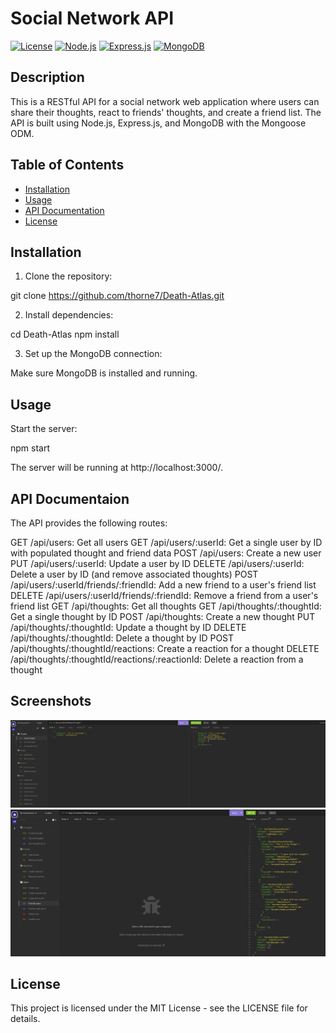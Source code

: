 # Social Network API

[![License](https://img.shields.io/badge/License-MIT-blue.svg)](https://opensource.org/licenses/MIT)
[![Node.js](https://img.shields.io/badge/Node.js-14.x-green.svg)](https://nodejs.org/)
[![Express.js](https://img.shields.io/badge/Express.js-4.x-orange.svg)](https://expressjs.com/)
[![MongoDB](https://img.shields.io/badge/MongoDB-4.x-green.svg)](https://www.mongodb.com/)

## Description

This is a RESTful API for a social network web application where users can share their thoughts, react to friends' thoughts, and create a friend list. The API is built using Node.js, Express.js, and MongoDB with the Mongoose ODM.

## Table of Contents

- [Installation](#installation)
- [Usage](#usage)
- [API Documentation](#api-documentation)
- [License](#license)

## Installation

1. Clone the repository:

git clone https://github.com/thorne7/Death-Atlas.git

2. Install dependencies:

cd Death-Atlas
npm install

3. Set up the MongoDB connection:

Make sure MongoDB is installed and running.

## Usage

Start the server:

npm start

The server will be running at http://localhost:3000/.

## API Documentaion 

The API provides the following routes:

GET /api/users: Get all users
GET /api/users/:userId: Get a single user by ID with populated thought and friend data
POST /api/users: Create a new user
PUT /api/users/:userId: Update a user by ID
DELETE /api/users/:userId: Delete a user by ID (and remove associated thoughts)
POST /api/users/:userId/friends/:friendId: Add a new friend to a user's friend list
DELETE /api/users/:userId/friends/:friendId: Remove a friend from a user's friend list
GET /api/thoughts: Get all thoughts
GET /api/thoughts/:thoughtId: Get a single thought by ID
POST /api/thoughts: Create a new thought
PUT /api/thoughts/:thoughtId: Update a thought by ID
DELETE /api/thoughts/:thoughtId: Delete a thought by ID
POST /api/thoughts/:thoughtId/reactions: Create a reaction for a thought
DELETE /api/thoughts/:thoughtId/reactions/:reactionId: Delete a reaction from a thought

## Screenshots

![Screenshot 1](./assets/Capture.JPG)
![Screenshot 2](./assets/Capture2.JPG)

## License
This project is licensed under the MIT License - see the LICENSE file for details.